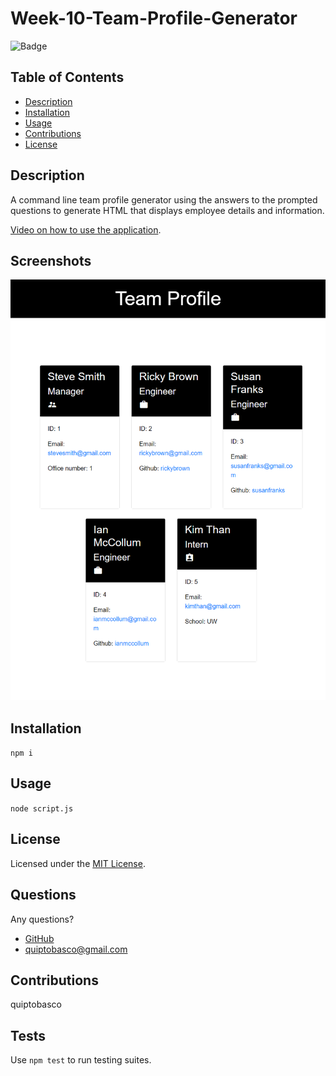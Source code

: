 # Week-10-Team-Profile-Generator

![Badge](https://img.shields.io/badge/License-MIT-orange)

## Table of Contents
- [Description](#description)
- [Installation](#installation)
- [Usage](#usage)
- [Contributions](#contributions)
- [License](#license)

## Description
A command line team profile generator using the answers to the prompted questions to generate HTML that displays employee details and information.

[Video on how to use the application](https://watch.screencastify.com/v/yoN75P7sNL9wJF4w1AVw).

## Screenshots
![screenshot](./assets/images/screenshot.png)

## Installation
`npm i`

## Usage
`node script.js`

## License 
Licensed under the [MIT License](https://choosealicense.com/licenses/mit/).

## Questions
Any questions?
* [GitHub](https://github.com/quiptobasco)
* [quiptobasco@gmail.com](mailto:quiptobasco@gmail.com)

## Contributions
quiptobasco

## Tests
Use `npm test` to run testing suites.
